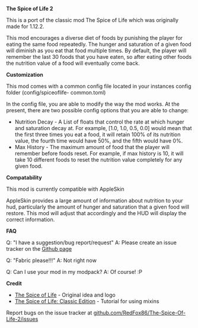 **The Spice of Life 2**

This is a port of the classic mod The Spice of Life which was originally made for 1.12.2.

This mod encourages a diverse diet of foods by punishing the player for eating the same food 
repeatedly. The hunger and saturation of a given food will diminish as you eat that food multiple 
times. By default, the player will remember the last 30 foods that you have eaten, so after eating 
other foods the nutrition value of a food will eventually come back.

**Customization**

This mod comes with a common config file located in your instances config folder (config/spiceoflife-
common.toml)

In the config file, you are able to modify the way the mod works. At the present, there are two possible config options that you are able to change:
- Nutrition Decay - A List of floats that control the rate at which hunger and saturation decay at.
For example, [1.0, 1.0, 0.5, 0.0] would mean that the first three times you eat a food, it will
retain 100% of its nutrition value, the fourth time would have 50%, and the fifth would have 0%.
- Max History - The maximum amount of food that the player will remember before foods reset. For
example, if max history is 10, it will take 10 different foods to reset the nutrition value
completely for any given food.

**Compatability**

This mod is currently compatible with AppleSkin

AppleSkin provides a large amount of information about nutrition to your hud, particularly the amount of hunger and saturation that a given food will restore. This mod will adjust that accordingly and the HUD will display the correct information.

**FAQ**

Q: "I have a suggestion/bug report/request"
A: Please create an issue tracker on the [Github page](https://github.com/RedFox86/The-Spice-Of-Life-2)

Q: "Fabric please!!!"
A: Not right now

Q: Can I use your mod in my modpack?
A: Of course! :P

**Credit**

- [The Spice of Life](https://www.curseforge.com/minecraft/mc-mods/the-spice-of-life) - Original idea and logo
- [The Spice of Life: Classic Edition](https://www.curseforge.com/minecraft/mc-mods/foodvariations) - Tutorial for using mixins

Report bugs on the issue tracker at [github.com/RedFox86/The-Spice-Of-Life-2/issues](https://github.com/RedFox86/The-Spice-Of-Life-2/issues)
